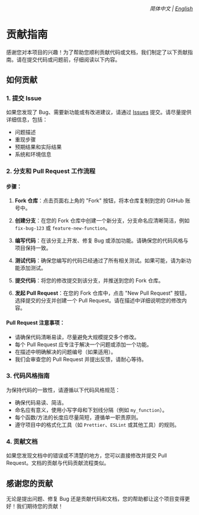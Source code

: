 <div align="right">
    <h6>
        <picture>
            <source type="image/svg+xml" media="(prefers-color-scheme: dark)" srcset="https://raw.githubusercontent.com/KudoAI/chatgpt.js/main/media/images/icons/earth-americas-white-icon32.svg">
            <img height=14 src="https://raw.githubusercontent.com/KudoAI/chatgpt.js/main/media/images/icons/earth-americas-icon32.svg">
        </picture>
        &nbsp;简体中文 |
        <a href="https://github.com/ChinaGodMan/UserScripts/blob/main/docs/en/CONTRIBUTING.md">English</a>
    </h6>
</div>

# 贡献指南

感谢您对本项目的兴趣！为了帮助您顺利贡献代码或文档，我们制定了以下贡献指南。请在提交代码或问题前，仔细阅读以下内容。

## 如何贡献

### 1. 提交 Issue

如果您发现了 Bug、需要新功能或有改进建议，请通过 [Issues](https://github.com/ChinaGodMan/UserScripts/issues) 提交。请尽量提供详细信息，包括：

-   问题描述
-   重现步骤
-   预期结果和实际结果
-   系统和环境信息

### 2. 分支和 Pull Request 工作流程

#### 步骤：

1. **Fork 仓库**：点击页面右上角的 "Fork" 按钮，将本仓库复制到您的 GitHub 账号中。

2. **创建分支**：在您的 Fork 仓库中创建一个新分支，分支命名应清晰简洁，例如 `fix-bug-123` 或 `feature-new-function`。

3. **编写代码**：在该分支上开发、修复 Bug 或添加功能。请确保您的代码风格与项目保持一致。

4. **测试代码**：确保您编写的代码已经通过了所有相关测试。如果可能，请为新功能添加测试。

5. **提交代码**：将您的修改提交到该分支，并推送到您的 Fork 仓库。

6. **发起 Pull Request**：在您的 Fork 仓库中，点击 "New Pull Request" 按钮，选择提交的分支并创建一个 Pull Request。请在描述中详细说明您的修改内容。

#### Pull Request 注意事项：

-   请确保代码清晰易读，尽量避免大规模提交多个修改。
-   每个 Pull Request 应专注于解决一个问题或添加一个功能。
-   在描述中明确解决的问题编号（如果适用）。
-   我们会审查您的 Pull Request 并提出反馈，请耐心等待。

### 3. 代码风格指南

为保持代码的一致性，请遵循以下代码风格规范：

-   确保代码易读、简洁。
-   命名应有意义，使用小写字母和下划线分隔（例如 `my_function`）。
-   每个函数/方法的长度应尽量简短，遵循单一职责原则。
-   遵守项目中的格式化工具（如 `Prettier`、`ESLint` 或其他工具）的规则。

### 4. 贡献文档

如果您发现文档中的错误或不清楚的地方，您可以直接修改并提交 Pull Request。文档的贡献与代码贡献流程类似。

## 感谢您的贡献

无论是提出问题、修复 Bug 还是贡献代码和文档，您的帮助都让这个项目变得更好！我们期待您的贡献！

